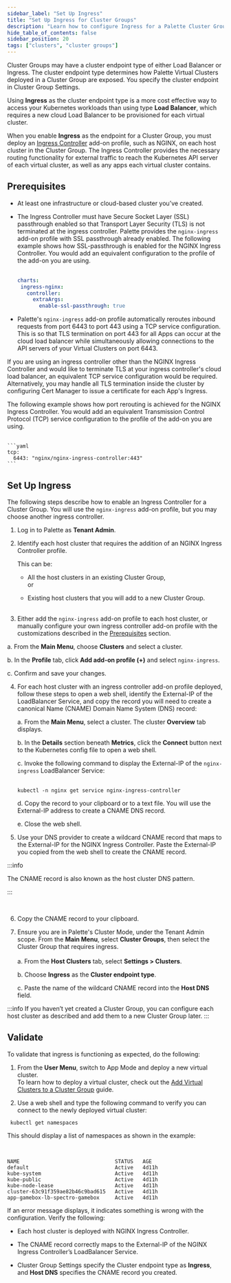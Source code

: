```yaml
---
sidebar_label: "Set Up Ingress"
title: "Set Up Ingress for Cluster Groups"
description: "Learn how to configure Ingress for a Palette Cluster Group"
hide_table_of_contents: false
sidebar_position: 20
tags: ["clusters", "cluster groups"]
---
```




Cluster Groups may have a cluster endpoint type of either Load Balancer or Ingress. The cluster endpoint type determines how Palette Virtual Clusters deployed in a Cluster Group are exposed. You specify the cluster endpoint in Cluster Group Settings.

Using **Ingress** as the cluster endpoint type is a more cost effective way to access your Kubernetes workloads than using type **Load Balancer**, which requires a new cloud Load Balancer to be provisioned for each virtual cluster.

When you enable **Ingress** as the endpoint for a Cluster Group, you must deploy an [Ingress Controller](https://kubernetes.io/docs/concepts/services-networking/ingress-controllers) add-on profile, such as NGINX, on each host cluster in the Cluster Group. The Ingress Controller provides the necessary routing functionality for external traffic to reach the Kubernetes API server of each virtual cluster, as well as any apps each virtual cluster contains. 

## Prerequisites

- At least one infrastructure or cloud-based cluster you’ve created.


- The Ingress Controller must have Secure Socket Layer (SSL) passthrough enabled so that Transport Layer Security (TLS) is not terminated at the ingress controller. Palette provides the ```nginx-ingress``` add-on profile with SSL passthrough already enabled. The following example shows how SSL-passthrough is enabled for the NGINX Ingress Controller. You would add an equivalent configuration to the profile of the add-on you are using. <br /><br />

   ```yaml
  charts:
    ingress-nginx:
      controller:
        extraArgs: 
          enable-ssl-passthrough: true  
  ```
 

 - Palette's ```nginx-ingress``` add-on profile automatically reroutes inbound requests from port 6443 to port 443 using a TCP service configuration. This is so that TLS termination on port 443 for all Apps can occur at the cloud load balancer while simultaneously allowing connections to the API servers of your Virtual Clusters on port 6443. 
 
 If you are using an ingress controller other than the NGINX Ingress Controller and would like to terminate TLS at your ingress controller's cloud load balancer, an equivalent TCP service configuration would be required. Alternatively, you may handle all TLS termination inside the cluster by configuring Cert Manager to issue a certificate for each App's Ingress.<br /> 
 
 The following example shows how port rerouting is achieved for the NGINX Ingress Controller. You would add an equivalent Transmission Control Protocol (TCP) service configuration to the profile of the add-on you are using. <br /><br />

    ```yaml
    tcp:   
      6443: "nginx/nginx-ingress-controller:443"  
    ```

## Set Up Ingress

The following steps describe how to enable an Ingress Controller for a Cluster Group. You will use the `nginx-ingress` add-on profile, but you may choose another ingress controller.


1. Log in to Palette as **Tenant Admin**.


2. Identify each host cluster that requires the addition of an NGINX Ingress Controller profile.

    This can be:

    - All the host clusters in an existing Cluster Group, <br />
        or
    
    - Existing host clusters that you will add to a new Cluster Group. <br /><br />

3. Either add the `nginx-ingress` add-on profile to each host cluster, or manually configure your own ingress controller add-on profile with the customizations described in the [Prerequisites](ingress-cluster-group.md/#prerequisites) section. 
  
  a. From the **Main Menu**, choose **Clusters** and select a cluster.

  b. In the **Profile** tab, click **Add add-on profile (+)** and select `nginx-ingress`. 

  c. Confirm and save your changes.


4. For each host cluster with an ingress controller add-on profile deployed, follow these steps to open a web shell, identify the External-IP of the LoadBalancer Service, and copy the record you will need to create a canonical Name (CNAME) Domain Name System (DNS) record:

    a. From the **Main Menu**, select a cluster. The cluster **Overview** tab displays. 

    b. In the **Details** section beneath **Metrics**, click the **Connect** button next to the Kubernetes config file to open a web shell. 
    
    c. Invoke the following command to display the External-IP of the ```nginx-ingress``` LoadBalancer Service: <br /><br />

    ```
    kubectl -n nginx get service nginx-ingress-controller
    ``` 

    d. Copy the record to your clipboard or to a text file. You will use the External-IP address to create a CNAME DNS record.
    <br />

    e. Close the web shell.


5. Use your DNS provider to create a wildcard CNAME record that maps to the External-IP for the NGINX Ingress Controller. Paste the External-IP you copied from the web shell to create the CNAME record.

  :::info

  The CNAME record is also known as the host cluster DNS pattern.

  ::: 

<br />

6. Copy the CNAME record to your clipboard.


7. Ensure you are in Palette's Cluster Mode, under the Tenant Admin scope. From the **Main Menu**, select **Cluster Groups**, then select the Cluster Group that requires ingress. <br /> <br />
    a. From the **Host Clusters** tab, select **Settings > Clusters**.    

    b. Choose **Ingress** as the **Cluster endpoint type**.

    c. Paste the name of the wildcard CNAME record into the **Host DNS** field.

  :::info
  If you haven’t yet created a Cluster Group, you can configure each host cluster as described and add them to a new Cluster Group later.
  :::

## Validate

To validate that ingress is functioning as expected, do the following: 

1. From the **User Menu**, switch to App Mode and deploy a new virtual cluster. <br />
    To learn how to deploy a virtual cluster, check out the [Add Virtual Clusters to a Cluster Group](../palette-virtual-clusters/deploy-virtual-cluster.md) guide.


2. Use a web shell and type the following command to verify you can connect to the newly deployed virtual cluster:

  ```shell
   kubectl get namespaces
  ```
This should display a list of namespaces as shown in the example: 

  <br />

  ```shell
  NAME                               STATUS   AGE
  default                            Active   4d11h
  kube-system                        Active   4d11h
  kube-public                        Active   4d11h
  kube-node-lease                    Active   4d11h
  cluster-63c91f359ae82b46c9bad615   Active   4d11h
  app-gamebox-lb-spectro-gamebox     Active   4d11h
  ```

If an error message displays, it indicates something is wrong with the configuration. Verify the following:

- Each host cluster is deployed with NGINX Ingress Controller.

- The CNAME record correctly maps to the External-IP of the NGINX Ingress Controller’s LoadBalancer Service.

- Cluster Group Settings specify the Cluster endpoint type as **Ingress**, and **Host DNS** specifies the CNAME record you created.







